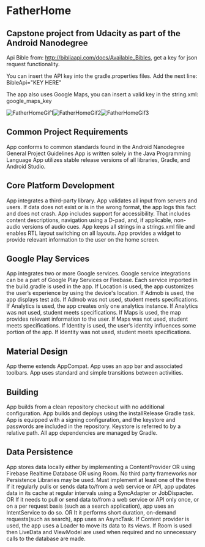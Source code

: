 # FatherHome
## Capstone project from Udacity as part of the Android Nanodegree

Api Bible from: http://bibliaapi.com/docs/Available_Bibles, get a key for json request functionality.

You can insert the API key into the gradle.properties files. Add the next line:
BibleApi="KEY HERE"

The app also uses Google Maps, you can insert a valid key in the string.xml: google_maps_key

![FatherHomeGif1](fatherhome1.gif)![FatherHomeGif2](fatherhome2.gif)![FatherHomeGif3](fatherhome3.gif)

## Common Project Requirements

App conforms to common standards found in the Android Nanodegree General Project Guidelines
App is written solely in the Java Programming Language
App utilizes stable release versions of all libraries, Gradle, and Android Studio.

## Core Platform Development

App integrates a third-party library.
App validates all input from servers and users. If data does not exist or is in the wrong format, the app logs this fact and does not crash.
App includes support for accessibility. That includes content descriptions, navigation using a D-pad, and, if applicable, non-audio versions of audio cues.
App keeps all strings in a strings.xml file and enables RTL layout switching on all layouts.
App provides a widget to provide relevant information to the user on the home screen.

## Google Play Services

App integrates two or more Google services. Google service integrations can be a part of Google Play Services or Firebase.
Each service imported in the build.gradle is used in the app.
If Location is used, the app customizes the user’s experience by using the device's location.
If Admob is used, the app displays test ads. If Admob was not used, student meets specifications.
If Analytics is used, the app creates only one analytics instance. If Analytics was not used, student meets specifications.
If Maps is used, the map provides relevant information to the user. If Maps was not used, student meets specifications.
If Identity is used, the user’s identity influences some portion of the app. If Identity was not used, student meets specifications.

## Material Design

App theme extends AppCompat.
App uses an app bar and associated toolbars.
App uses standard and simple transitions between activities.

## Building

App builds from a clean repository checkout with no additional configuration.
App builds and deploys using the installRelease Gradle task.
App is equipped with a signing configuration, and the keystore and passwords are included in the repository. Keystore is referred to by a relative path.
All app dependencies are managed by Gradle.

## Data Persistence

App stores data locally either by implementing a ContentProvider OR using Firebase Realtime Database OR using Room. No third party frameworks nor Persistence Libraries may be used.
Must implement at least one of the three
If it regularly pulls or sends data to/from a web service or API, app updates data in its cache at regular intervals using a SyncAdapter or JobDispacter.
OR
If it needs to pull or send data to/from a web service or API only once, or on a per request basis (such as a search application), app uses an IntentService to do so.
OR
It it performs short duration, on-demand requests(such as search), app uses an AsyncTask.
If Content provider is used, the app uses a Loader to move its data to its views.
If Room is used then LiveData and ViewModel are used when required and no unnecessary calls to the database are made.




